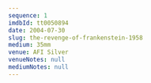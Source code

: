 ```yaml
---
sequence: 1
imdbId: tt0050894
date: 2004-07-30
slug: the-revenge-of-frankenstein-1958
medium: 35mm
venue: AFI Silver
venueNotes: null
mediumNotes: null
---
```

